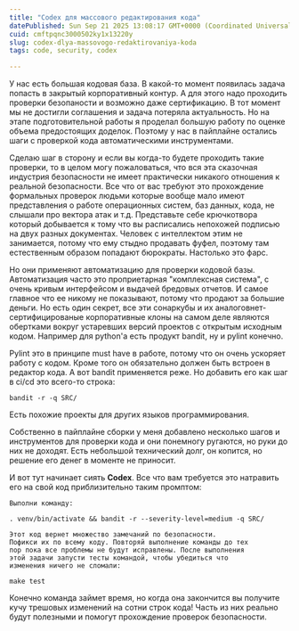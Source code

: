 ```yaml
---
title: "Codex для массового редактирования кода"
datePublished: Sun Sep 21 2025 13:08:17 GMT+0000 (Coordinated Universal Time)
cuid: cmftpqnc3000502ky1x13220y
slug: codex-dlya-massovogo-redaktirovaniya-koda
tags: code, security, codex

---
```


У нас есть большая кодовая база. В какой-то момент появилась задача попасть в закрытый корпоративный контур. А для этого надо проходить проверки безопаности и возможно даже сертификацию. В тот момент мы не достигли соглашения и задача потеряла актуальность. Но на этапе подготовительной работы я проделал большую работу по оценке объема предостоящих доделок. Поэтому у нас в пайплайне остались шаги с проверкой кода автоматическими инструментами. 

Сделаю шаг в сторону и если вы когда-то будете проходить такие проверки, то в целом могу пожаловаться, что вся эта сказочная индустрия безопасности не имеет практически никакого отношения к реальной безопасности. Все что от вас требуют это прохождение формальных проверок людьми которые вообще мало имеют представления о работе операционных систем, баз данных, кода, не слышали про вектора атак и т.д. Представьте себе крючкотвора который добывается к тому что вы расписались непохожей подписью на двух разных документах. Человек с интеллектом этим не занимается, потому что ему стыдно продавать фуфел, поэтому там естественным образом попадают бюрократы. Настолько это фарс.

Но они применяют автоматизацию для проверки кодовой базы. Автоматизация часто это проприетарная "комплексная система", с очень кривым интерфейсом и выдачей бредовых отчетов. И самое главное что ее никому не показывают, потому что продают за большие деньги. Но есть один секрет, все эти сонаркубы и их аналоговнет-сертифицированые корпоративные клоны на самом деле являются обертками вокруг устаревших версий проектов с открытым исходным кодом. Например для python'а есть продукт bandit, ну и pylint конечно. 

Pylint это в принципе must have в работе, потому что он очень ускоряет работу с кодом. Кроме того он обязательно должен быть встроен в редактор кода. А вот bandit применяется реже. Но добавить его как шаг в ci/cd это всего-то строка:

`bandit -r -q SRC/`

Есть похожие проекты для других языков программирования. 

Собственно в пайплайне сборки у меня добавлено несколько шагов и инструментов для проверки кода и они понемногу ругаются, но руки до них не доходят. Есть небольшой технический долг, он копится, но решение его денег в моменте не приносит.

И вот тут начинает сиять **Codex**. Все что вам требуется это натравить его на свой код приблизительно таким промптом:

```plaintext
Выполни команду:

. venv/bin/activate && bandit -r --severity-level=medium -q SRC/

Этот код вернет множество замечаний по безопасности. 
Пофикси их по всему коду. Повторяй выполнение команды до тех 
пор пока все проблемы не будут исправлены. После выполнения 
этой задачи запусти тесты командой, чтобы убедиться что 
изменения ничего не сломали:

make test
```

Конечно команда займет время, но когда она закончится вы получите кучу трешовых изменений на сотни строк кода! Часть из них реально будут полезными и помогут прохождение проверок безопасности.